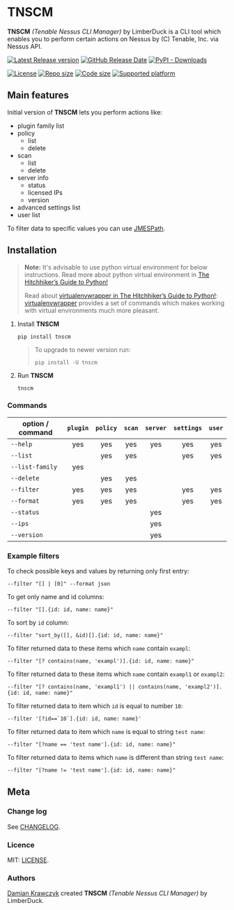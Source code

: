 # TNSCM

**TNSCM** *(Tenable Nessus CLI Manager)* by LimberDuck is a CLI tool which enables you to perform certain actions on Nessus by (C) Tenable, Inc. via Nessus API.

[![Latest Release version](https://img.shields.io/github/v/release/LimberDuck/tnscm?label=Latest%20release)](https://github.com/LimberDuck/tnscm/releases) 
[![GitHub Release Date](https://img.shields.io/github/release-date/limberduck/tnscm?label=released&logo=GitHub)](https://github.com/LimberDuck/tnscm/releases) 
[![PyPI - Downloads](https://img.shields.io/pypi/dm/tnscm?logo=PyPI)](https://pypistats.org/packages/tnscm)

<!-- [![Stars from users](https://img.shields.io/github/stars/LimberDuck/tnscm?label=Stars%20from%20users)](https://github.com/LimberDuck/tnscm)  -->
[![License](https://img.shields.io/github/license/LimberDuck/tnscm.svg)](https://github.com/LimberDuck/tnscm/blob/main/LICENSE) 
[![Repo size](https://img.shields.io/github/repo-size/LimberDuck/tnscm.svg)](https://github.com/LimberDuck/tnscm) 
[![Code size](https://img.shields.io/github/languages/code-size/LimberDuck/tnscm.svg)](https://github.com/LimberDuck/tnscm) 
[![Supported platform](https://img.shields.io/badge/platform-windows%20%7C%20macos%20%7C%20linux-lightgrey.svg)](https://github.com/LimberDuck/tnscm)


## Main features

Initial version of **TNSCM** lets you perform actions like:

* plugin family list
* policy
  * list
  * delete
* scan
  * list
  * delete
* server info
  * status
  * licensed IPs
  * version
* advanced settings list
* user list

To filter data to specific values you can use [JMESPath](https://jmespath.org).

## Installation

> **Note:**
> It's advisable to use python virtual environment for below instructions. Read more about python virtual environment in [The Hitchhiker’s Guide to Python!](https://docs.python-guide.org/dev/virtualenvs/)
> 
>Read about [virtualenvwrapper in The Hitchhiker’s Guide to Python!](https://docs.python-guide.org/dev/virtualenvs/#virtualenvwrapper): [virtualenvwrapper](https://virtualenvwrapper.readthedocs.io) provides a set of commands which makes working with virtual environments much more pleasant.


1. Install **TNSCM**
    
    `pip install tnscm`

    > To upgrade to newer version run:
    >
    > `pip install -U tnscm`

2. Run **TNSCM**

    `tnscm`

### Commands

| option / command | `plugin` | `policy` | `scan` | `server` | `settings` | `user` |
|------------------|:--------:|:--------:|:------:|:--------:|:----------:|:------:|
| `--help`         | yes      | yes      | yes    | yes      | yes        | yes    |
| `--list`         |          | yes      | yes    |          | yes        | yes    |
| `--list-family`  | yes      |          |        |          |            |        |
| `--delete`       |          | yes      | yes    |          |            |        |
| `--filter`       | yes      | yes      | yes    |          | yes        | yes    |
| `--format`       | yes      | yes      | yes    |          | yes        | yes    |
| `--status`       |          |          |        | yes      |            |        |
| `--ips`          |          |          |        | yes      |            |        |
| `--version`      |          |          |        | yes      |            |        |

### Example filters

To check possible keys and values by returning only first entry:

`--filter "[] | [0]" --format json`

To get only name and id columns:

`--filter "[].{id: id, name: name}"`

To sort by `id` column:

`--filter "sort_by([], &id)[].{id: id, name: name}"`

To filter returned data to these items which `name` contain `exampl`:

`--filter "[? contains(name, 'exampl')].{id: id, name: name}"`

To filter returned data to these items which `name` contain `exampl1` or `exampl2`:

`--filter "[? contains(name, 'exampl1') || contains(name, 'exampl2')].{id: id, name: name}"`

To filter returned data to item which `id` is equal to number `10`:

``--filter '[?id==`10`].{id: id, name: name}'``

To filter returned data to item which `name` is equal to string `test name`:

`--filter "[?name == 'test name'].{id: id, name: name}"`

To filter returned data to items which `name` is different than string `test name`:

`--filter "[?name != 'test name'].{id: id, name: name}"`

## Meta

### Change log

See [CHANGELOG].


### Licence

MIT: [LICENSE].


### Authors

[Damian Krawczyk] created **TNSCM** *(Tenable Nessus CLI Manager)* by LimberDuck.

[Damian Krawczyk]: https://damiankrawczyk.com
[CHANGELOG]: https://github.com/LimberDuck/tnscm/blob/main/CHANGELOG.md
[LICENSE]: https://github.com/LimberDuck/tnscm/blob/main/LICENSE
